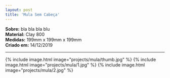 ```yaml
---
layout: post
title: 'Mula Sem Cabeça'
---
```

**Sobre:** bla bla bla blu<br>
**Material:**  Clay 800<br>
**Medidas:** 199mm x 199mm x 199mm<br>
**Criado em:** 14/12/2019<br>
___

{% include image.html image="projects/mula/thumb.jpg" %}
{% include image.html image="projects/mula/1.jpg" %}
{% include image.html image="projects/mula/2.jpg" %}
